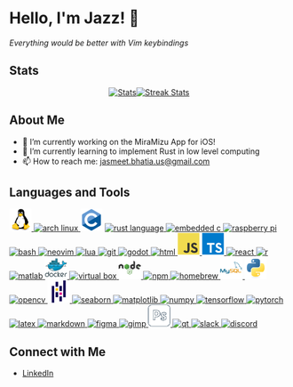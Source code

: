 # Hello, I'm Jazz! 👋
<!-- <p align="left"> <img src="https://komarev.com/ghpvc/?username=hifivejazz&label=Profile%20views&color=0e75b6&style=flat" alt="hifivejazz" /> </p> -->
*Everything would be better with Vim keybindings*

<!--I'm a Bioengineering: Biosystems student at UC San Diego with a passion for Computer Engineering!-->

<a><h2>Stats</h2></a>
<div>
<div style="display: flex; justify-content: center; align-items: center; ">    
    <a href="https://github.com/HiFiveJazz/github-readme-stats">
        <img alt="Stats" src="https://github-readme-stats.vercel.app/api/top-langs/?username=HiFiveJazz&layout=pie"/>
    </a>
    <a href="https://github-readme-streak-stats.herokuapp.com">
        <img alt="Streak Stats" src="https://github-readme-streak-stats.herokuapp.com/?user=hifivejazz&hide_border=true"/>
    </a>
</div>
<!-- [![Top Langs](https://github-readme-stats.vercel.app/api/top-langs/?username=HiFiveJazz&layout=pie)](https://github.com/HiFiveJazz/github-readme-stats) -->
    <!-- <a href="https://github.com/ryo-ma/github-profile-trophy"> -->
    <!--     <img width="98%" alt="Trophy" src="https://github-profile-trophy.vercel.app/?username=hifivejazz&column=6&row=1&no-frame=true"/> -->
    <!-- </a> -->
</div>

## About Me

- 🔭 I’m currently working on the MiraMizu App for iOS!
- 🌱 I’m currently learning to implement Rust in low level computing
- 📫 How to reach me: jasmeet.bhatia.us@gmail.com

<a>
<h2>Languages and Tools</h2>
</a>
<p> 
    <!-- Operating Systems -->
    <a href="https://www.linux.org/" target="_blank" rel="noreferrer"> <img src="https://raw.githubusercontent.com/devicons/devicon/master/icons/linux/linux-original.svg" alt="linux" width="40" height="40"/> </a> 
    <a href="https://archlinux.org/" target="_blank" rel="noreferrer"> <img src="https://www.vectorlogo.zone/logos/archlinux/archlinux-icon.svg" alt="arch linux" width="40" height="40"/> </a> 
    <!-- Low Level Languages -->
    <a href="https://www.cprogramming.com/" target="_blank" rel="noreferrer"> <img src="https://raw.githubusercontent.com/devicons/devicon/master/icons/c/c-original.svg" alt="c" width="40" height="40"/></a> 
    <a href="https://www.rust-lang.org/" target="_blank" rel="noreferrer"> <img src="https://www.vectorlogo.zone/logos/rust-lang/rust-lang-icon.svg" alt="rust language" width="40" height="40"/> </a> 
    <!-- <a href="https://www.w3schools.com/cs/" target="_blank" rel="noreferrer"> <img src="https://raw.githubusercontent.com/devicons/devicon/master/icons/csharp/csharp-original.svg" alt="csharp" width="40" height="40"/></a>  -->
    <!-- <a href="https://dotnet.microsoft.com/" target="_blank" rel="noreferrer"> <img src="https://raw.githubusercontent.com/devicons/devicon/master/icons/dot-net/dot-net-original-wordmark.svg" alt="dotnet" width="40" height="40"/> </a>  -->
    <!-- Embedded Hardware -->
    <a href="https://en.wikipedia.org/wiki/Embedded_C" target="_blank" rel="noreferrer"> <img src="https://cdn.jsdelivr.net/gh/devicons/devicon@latest/icons/embeddedc/embeddedc-original.svg" alt="embedded c" width="40" height="40"/> </a> 
    <a href="https://www.raspberrypi.com/" target="_blank" rel="noreferrer"> <img src="https://cdn.jsdelivr.net/gh/devicons/devicon@latest/icons/raspberrypi/raspberrypi-original.svg" alt="raspberry pi" width="40" height="40"/> </a> 
    <!-- Terminal -->
    <a href="https://www.gnu.org/software/bash/" target="_blank" rel="noreferrer"> <img src="https://www.vectorlogo.zone/logos/gnu_bash/gnu_bash-icon.svg" alt="bash" width="40" height="40"/> </a> 
    <!-- Neovim IDE Development -->
    <a href="https://neovim.io/" target="_blank" rel="noreferrer"> <img src="https://www.vectorlogo.zone/logos/neovimio/neovimio-icon.svg" alt="neovim" width="40" height="40"/> </a> 
    <a href="https://www.lua.org/" target="_blank" rel="noreferrer"> <img src="https://www.vectorlogo.zone/logos/lua/lua-icon.svg" alt="lua" width="40" height="40"/> </a> 
    <!-- <a href="https://golang.org" target="_blank" rel="noreferrer"> <img src="https://raw.githubusercontent.com/devicons/devicon/master/icons/go/go-original.svg" alt="go" width="40" height="40"/> </a>  -->
    <!-- Source Control -->
    <a href="https://git-scm.com/" target="_blank" rel="noreferrer"> <img src="https://www.vectorlogo.zone/logos/git-scm/git-scm-icon.svg" alt="git" width="40" height="40"/> </a> 
    <!-- Game Development -->
    <a href="https://godotengine.org/" target="_blank" rel="noreferrer"> <img src="https://www.vectorlogo.zone/logos/godotengine/godotengine-icon.svg" alt="godot" width="40" height="40"/> </a> 
    <!-- Web Development -->
    <a href="https://developer.mozilla.org/en-US/docs/Web/HTML" target="_blank" rel="noreferrer"> <img src="https://www.vectorlogo.zone/logos/w3_html5/w3_html5-icon.svg" alt="html" width="40" height="40"/> </a> 
    <a href="https://developer.mozilla.org/en-US/docs/Web/JavaScript" target="_blank" rel="noreferrer"> <img src="https://raw.githubusercontent.com/devicons/devicon/master/icons/javascript/javascript-original.svg" alt="javascript" width="40" height="40"/> </a> 
    <a href="https://www.typescriptlang.org/" target="_blank" rel="noreferrer"> <img src="https://raw.githubusercontent.com/devicons/devicon/master/icons/typescript/typescript-original.svg" alt="typescript" width="40" height="40"/> </a> 
    <a href="https://react.dev/" target="_blank" rel="noreferrer"> <img src="https://www.vectorlogo.zone/logos/reactjs/reactjs-icon.svg" alt="react" width="40" height="40"/> </a> 
    <!-- Statistical Analysis -->
    <a href="https://www.r-project.org/" target="_blank" rel="noreferrer"> <img src="https://cdn.jsdelivr.net/gh/devicons/devicon@latest/icons/r/r-original.svg" alt="r" width="40" height="40"/> </a> 
    <a href="https://www.mathworks.com/" target="_blank" rel="noreferrer"> <img src="https://upload.wikimedia.org/wikipedia/commons/2/21/Matlab_Logo.png" alt="matlab" width="40" height="40"/> </a> 
    <!-- Virtualization/Containerization -->
    <a href="https://www.docker.com/" target="_blank" rel="noreferrer"> <img src="https://raw.githubusercontent.com/devicons/devicon/master/icons/docker/docker-original-wordmark.svg" alt="docker" width="40" height="40"/> </a> 
    <a href="https://www.virtualbox.org/" target="_blank" rel="noreferrer"> <img src="https://www.vectorlogo.zone/logos/virtualbox/virtualbox-icon.svg" alt="virtual box" width="40" height="40"/> </a> 
    <!-- Package Managers -->
    <a href="https://nodejs.org" target="_blank" rel="noreferrer"> <img src="https://raw.githubusercontent.com/devicons/devicon/master/icons/nodejs/nodejs-original-wordmark.svg" alt="nodejs" width="40" height="40"/> </a> 
    <a href="https://www.npmjs.com/" target="_blank" rel="noreferrer"> <img src="https://cdn.jsdelivr.net/gh/devicons/devicon@latest/icons/npm/npm-original-wordmark.svg" alt="npm" width="40" height="40"/> </a> 
    <a href="https://brew.sh/" target="_blank" rel="noreferrer"> <img src="https://cdn.jsdelivr.net/gh/devicons/devicon@latest/icons/homebrew/homebrew-original.svg" alt="homebrew" width="40" height="40"/> </a> 
    <!-- Databases -->
    <a href="https://www.mysql.com/" target="_blank" rel="noreferrer"> <img src="https://raw.githubusercontent.com/devicons/devicon/master/icons/mysql/mysql-original-wordmark.svg" alt="mysql" width="40" height="40"/> </a> 
    <!-- Python Data Science Projects -->
    <a href="https://www.python.org" target="_blank" rel="noreferrer"> <img src="https://raw.githubusercontent.com/devicons/devicon/master/icons/python/python-original.svg" alt="python" width="40" height="40"/> </a> 
    <a href="https://opencv.org/" target="_blank" rel="noreferrer"> <img src="https://www.vectorlogo.zone/logos/opencv/opencv-icon.svg" alt="opencv" width="40" height="40"/> </a> 
    <a href="https://pandas.pydata.org/" target="_blank" rel="noreferrer"> <img src="https://raw.githubusercontent.com/devicons/devicon/2ae2a900d2f041da66e950e4d48052658d850630/icons/pandas/pandas-original.svg" alt="pandas" width="40" height="40"/> </a> 
<a href="https://seaborn.pydata.org/" target="_blank" rel="noreferrer"> <img src="https://seaborn.pydata.org/_images/logo-mark-lightbg.svg" alt="seaborn" width="40" height="40"/> </a> 
<a href="https://matplotlib.org/" target="_blank" rel="noreferrer"> <img src="https://cdn.jsdelivr.net/gh/devicons/devicon@latest/icons/matplotlib/matplotlib-original.svg" alt="matplotlib" width="40" height="40"/> </a> 
<a href="https://numpy.org/" target="_blank" rel="noreferrer"> <img src="https://cdn.jsdelivr.net/gh/devicons/devicon@latest/icons/numpy/numpy-original.svg" alt="numpy" width="40" height="40"/> </a> 
    <a href="https://www.tensorflow.org" target="_blank" rel="noreferrer"> <img src="https://www.vectorlogo.zone/logos/tensorflow/tensorflow-icon.svg" alt="tensorflow" width="40" height="40"/> </a> 
    <a href="https://pytorch.org/" target="_blank" rel="noreferrer"> <img src="https://www.vectorlogo.zone/logos/pytorch/pytorch-icon.svg" alt="pytorch" width="40" height="40"/> </a> 
    <!-- Documentation/Scientific Writing -->
    <a href="https://www.latex-project.org/" target="_blank" rel="noreferrer"> <img src="https://cdn.jsdelivr.net/gh/devicons/devicon@latest/icons/latex/latex-original.svg" alt="latex" width="40" height="40"/> </a> 
    <a href="https://www.markdownguide.org/getting-started/" target="_blank" rel="noreferrer"> <img src="https://cdn.jsdelivr.net/gh/devicons/devicon@latest/icons/markdown/markdown-original.svg" alt="markdown" width="40" height="40"/> </a> 
    <!-- Design -->
    <a href="https://www.figma.com/" target="_blank" rel="noreferrer"> <img src="https://www.vectorlogo.zone/logos/figma/figma-icon.svg" alt="figma" width="40" height="40"/> </a> 
    <a href="https://www.gimp.org/" target="_blank" rel="noreferrer"> <img src="https://www.vectorlogo.zone/logos/gimp/gimp-icon.svg" alt="gimp" width="40" height="40"/> </a> 
    <a href="https://www.photoshop.com/en" target="_blank" rel="noreferrer"> <img src="https://raw.githubusercontent.com/devicons/devicon/master/icons/photoshop/photoshop-line.svg" alt="photoshop" width="40" height="40"/> </a> 
    <a href="https://www.qt.io/" target="_blank" rel="noreferrer"> <img src="https://cdn.jsdelivr.net/gh/devicons/devicon@latest/icons/qt/qt-original.svg" alt="qt" width="40" height="40"/> </a> 
    <!-- Communication -->
    <a href="https://slack.com/" target="_blank" rel="noreferrer"> <img src="https://www.vectorlogo.zone/logos/slack/slack-icon.svg" alt="slack" width="40" height="40"/> </a> 
    <a href="https://discord.com/" target="_blank" rel="noreferrer"> <img src="https://www.vectorlogo.zone/logos/discord/discord-icon.svg" alt="discord" width="40" height="40"/> </a> 
</p>

<!-- ## GitHub Stats -->
<!---->
<!-- [![Jazz's GitHub stats](https://github-readme-stats.vercel.app/api?username=HiFiveJazz)](https://github.com/HiFiveJazz/github-readme-stats) -->


## Connect with Me

- [LinkedIn](https://www.linkedin.com/in/jasmeet-jazz-bhatia-446a141b2/)
